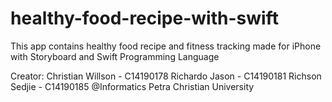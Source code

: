 # healthy-food-recipe-with-swift
This app contains healthy food recipe and fitness tracking made for iPhone with Storyboard and Swift Programming Language

Creator:
Christian Willson - C14190178
Richardo Jason - C14190181
Richson Sedjie - C14190185
@Informatics Petra Christian University
